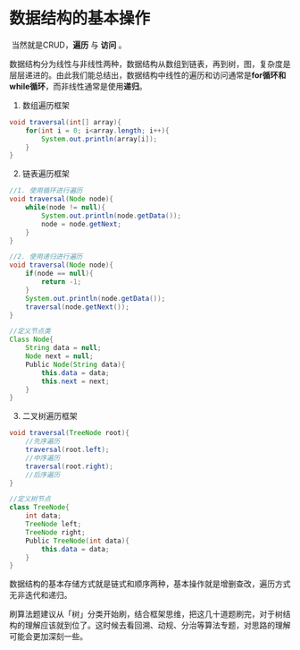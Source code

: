 # 数据结构的基本操作

​																													当然就是CRUD，**遍历** 与 **访问** 。	

​	数据结构分为线性与非线性两种，数据结构从数组到链表，再到树，图，复杂度是层层递进的。由此我们能总结出，数据结构中线性的遍历和访问通常是**for循环和while循环**，而非线性通常是使用**递归**。

1. 数组遍历框架

```java
void traversal(int[] array){
    for(int i = 0; i<array.length; i++){
        System.out.println(array[i]); 
    }
}
```

2. 链表遍历框架

```java
//1. 使用循环进行遍历
void traversal(Node node){
    while(node != null){
        System.out.println(node.getData());
        node = node.getNext;
    }
}

//2. 使用递归进行遍历
void traversal(Node node){
    if(node == null){
        return -1;
    }
    System.out.println(node.getData());
    traversal(node.getNext());
}

//定义节点类
Class Node{
    String data = null;
    Node next = null;
    Public Node(String data){
        this.data = data;
        this.next = next;
    }
}
```

3. 二叉树遍历框架

```java
void traversal(TreeNode root){
    //先序遍历
	traversal(root.left);
    //中序遍历
	traversal(root.right);
    //后序遍历
}

//定义树节点
class TreeNode{
	int data;
	TreeNode left;
	TreeNode right;
	Public TreeNode(int data){
		this.data = data;
	}
}
```

数据结构的基本存储方式就是链式和顺序两种，基本操作就是增删查改，遍历方式无非迭代和递归。

刷算法题建议从「树」分类开始刷，结合框架思维，把这几十道题刷完，对于树结构的理解应该就到位了。这时候去看回溯、动规、分治等算法专题，对思路的理解可能会更加深刻一些。